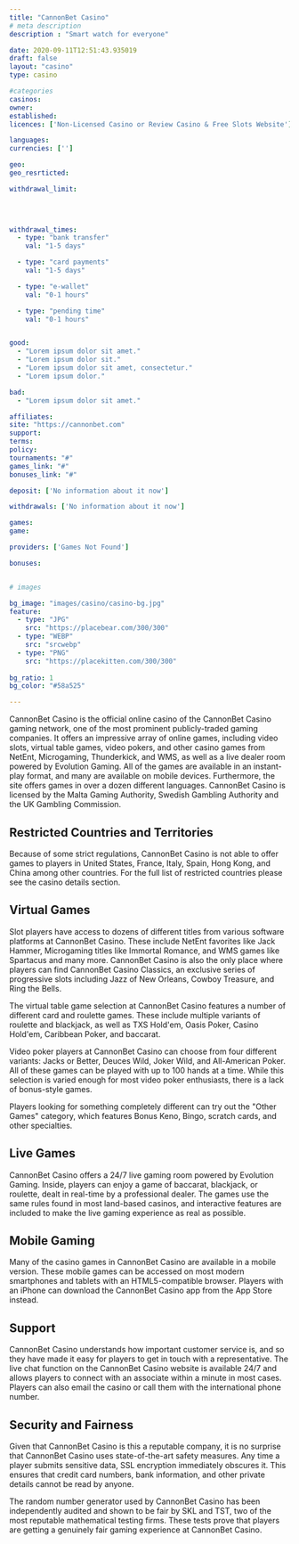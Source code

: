 ```yaml
---
title: "CannonBet Casino"
# meta description
description : "Smart watch for everyone"

date: 2020-09-11T12:51:43.935019
draft: false
layout: "casino" 
type: casino

#categories
casinos: 
owner: 
established: 
licences: ['Non-Licensed Casino or Review Casino & Free Slots Website']

languages: 
currencies: ['']

geo: 
geo_resrticted: 

withdrawal_limit:

  
  

withdrawal_times:
  - type: "bank transfer"
    val: "1-5 days"

  - type: "card payments"
    val: "1-5 days"

  - type: "e-wallet"
    val: "0-1 hours"

  - type: "pending time"
    val: "0-1 hours"


good:
  - "Lorem ipsum dolor sit amet."
  - "Lorem ipsum dolor sit."
  - "Lorem ipsum dolor sit amet, consectetur."
  - "Lorem ipsum dolor."

bad:
  - "Lorem ipsum dolor sit amet."

affiliates: 
site: "https://cannonbet.com"
support: 
terms:
policy:
tournaments: "#"
games_link: "#"
bonuses_link: "#"

deposit: ['No information about it now']

withdrawals: ['No information about it now']

games: 
game:

providers: ['Games Not Found']

bonuses:


# images

bg_image: "images/casino/casino-bg.jpg"  
feature:
  - type: "JPG" 
    src: "https://placebear.com/300/300"
  - type: "WEBP"
    src: "srcwebp"
  - type: "PNG"
    src: "https://placekitten.com/300/300"  
 
bg_ratio: 1 
bg_color: "#58a525"  

---
```


CannonBet Casino is the official online casino of the CannonBet Casino gaming network, one of the most prominent publicly-traded gaming companies. It offers an impressive array of online games, including video slots, virtual table games, video pokers, and other casino games from NetEnt, Microgaming, Thunderkick, and WMS, as well as a live dealer room powered by Evolution Gaming. All of the games are available in an instant-play format, and many are available on mobile devices. Furthermore, the site offers games in over a dozen different languages. CannonBet Casino is licensed by the Malta Gaming Authority, Swedish Gambling Authority and the UK Gambling Commission.

## Restricted Countries and Territories
Because of some strict regulations, CannonBet Casino is not able to offer games to players in United States, France, Italy, Spain, Hong Kong, and China among other countries. For the full list of restricted countries please see the casino details section.

## Virtual Games
Slot players have access to dozens of different titles from various software platforms at CannonBet Casino. These include NetEnt favorites like Jack Hammer, Microgaming titles like Immortal Romance, and WMS games like Spartacus and many more. CannonBet Casino is also the only place where players can find CannonBet Casino Classics, an exclusive series of progressive slots including Jazz of New Orleans, Cowboy Treasure, and Ring the Bells.

The virtual table game selection at CannonBet Casino features a number of different card and roulette games. These include multiple variants of roulette and blackjack, as well as TXS Hold'em, Oasis Poker, Casino Hold'em, Caribbean Poker, and baccarat.

Video poker players at CannonBet Casino can choose from four different variants: Jacks or Better, Deuces Wild, Joker Wild, and All-American Poker. All of these games can be played with up to 100 hands at a time. While this selection is varied enough for most video poker enthusiasts, there is a lack of bonus-style games.

Players looking for something completely different can try out the "Other Games" category, which features Bonus Keno, Bingo, scratch cards, and other specialties.

## Live Games
CannonBet Casino offers a 24/7 live gaming room powered by Evolution Gaming. Inside, players can enjoy a game of baccarat, blackjack, or roulette, dealt in real-time by a professional dealer. The games use the same rules found in most land-based casinos, and interactive features are included to make the live gaming experience as real as possible.

## Mobile Gaming
Many of the casino games in CannonBet Casino are available in a mobile version. These mobile games can be accessed on most modern smartphones and tablets with an HTML5-compatible browser. Players with an iPhone can download the CannonBet Casino app from the App Store instead.

## Support
CannonBet Casino understands how important customer service is, and so they have made it easy for players to get in touch with a representative. The live chat function on the CannonBet Casino website is available 24/7 and allows players to connect with an associate within a minute in most cases. Players can also email the casino or call them with the international phone number.

## Security and Fairness
Given that CannonBet Casino is this a reputable company, it is no surprise that CannonBet Casino uses state-of-the-art safety measures. Any time a player submits sensitive data, SSL encryption immediately obscures it. This ensures that credit card numbers, bank information, and other private details cannot be read by anyone.

The random number generator used by CannonBet Casino has been independently audited and shown to be fair by SKL and TST, two of the most reputable mathematical testing firms. These tests prove that players are getting a genuinely fair gaming experience at CannonBet Casino.